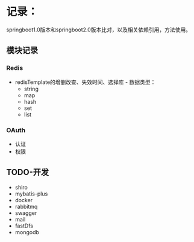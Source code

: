 # 记录：

springboot1.0版本和springboot2.0版本比对，以及相关依赖引用，方法使用。

## 模块记录
   ### Redis
   - redisTemplate的增删改查、失效时间、选择库
    - 数据类型：
        - string
        - map
        - hash
        - set
        - list
   ### OAuth
   - 认证
   - 权限
## TODO-开发
   - shiro
   - mybatis-plus
   - docker
   - rabbitmq
   - swagger
   - mail
   - fastDfs
   - mongodb

